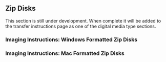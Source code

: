 ## Zip Disks

This section is still under development. When complete it will be added to the transfer instructions page as one of the digital media type sections.

### Imaging Instructions: Windows Formatted Zip Disks

### Imaging Instructions: Mac Formatted Zip Disks
